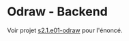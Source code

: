 # Odraw - Backend

Voir projet [s2.1.e01-odraw](https://github.com/O-clock-Minotaure/s2.1.e01-odraw) pour l'énoncé.
